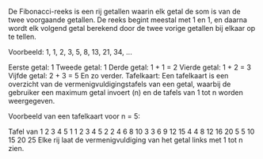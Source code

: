 De Fibonacci-reeks is een rij getallen waarin elk getal de som is van de twee voorgaande getallen. De reeks begint meestal met 1 en 1, en daarna wordt elk volgend getal berekend door de twee vorige getallen bij elkaar op te tellen.

Voorbeeld: 1, 1, 2, 3, 5, 8, 13, 21, 34, ...

Eerste getal: 1
Tweede getal: 1
Derde getal: 1 + 1 = 2
Vierde getal: 1 + 2 = 3
Vijfde getal: 2 + 3 = 5
En zo verder.
Tafelkaart:
Een tafelkaart is een overzicht van de vermenigvuldigingstafels van een getal, waarbij de gebruiker een maximum getal invoert (n) en de tafels van 1 tot n worden weergegeven.

Voorbeeld van een tafelkaart voor n = 5:

Tafel van	1	2	3	4	5
1	1	2	3	4	5
2	2	4	6	8	10
3	3	6	9	12	15
4	4	8	12	16	20
5	5	10	15	20	25
Elke rij laat de vermenigvuldiging van het getal links met 1 tot n zien.
